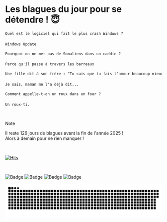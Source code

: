 
<h1>Les blagues du jour pour se détendre ! 😇</h1>

```diff
Quel est le logiciel qui fait le plus crash Windows ?

Windows Update
```

```diff
Pourquoi on ne met pas de Somaliens dans un caddie ?

Parce qu'il passe à travers les barreaux
```

```diff
Une fille dit à son frère : "Tu sais que tu fais l'amour beaucoup mieux que papa ?"

Je sais, maman me l'a déjà dit...
```

```diff
Comment appelle-t-on un roux dans un four ?

Un roux-ti.
```

<br/>

> [!NOTE]
> Il reste 126 jours de blagues avant la fin de l'année 2025 ! <br/>
> Alors à demain pour ne rien manquer !

<br/>


[![Hits](https://hits.seeyoufarm.com/api/count/incr/badge.svg?url=https%3A%2F%2Fgithub.com%2FClems02%2Fhit-counter&count_bg=%23003E80&title_bg=%235C9FE1&icon=powershell.svg&icon_color=%23FFFFFF&title=Visite&edge_flat=false)](https://hits.seeyoufarm.com)


<br/>


![Badge](https://img.shields.io/badge/Last%20updated%20on-white?style=for-the-badge&logo=clockify)   ![Badge](https://img.shields.io/badge/28/08-white?style=for-the-badge) ![Badge](https://img.shields.io/badge/at-white?style=for-the-badge) ![Badge](https://img.shields.io/badge/03:13-white?style=for-the-badge)


<p align="center">
 <img width="1000" src="assets/github-snake.svg" alt="snake"/>
</p>
